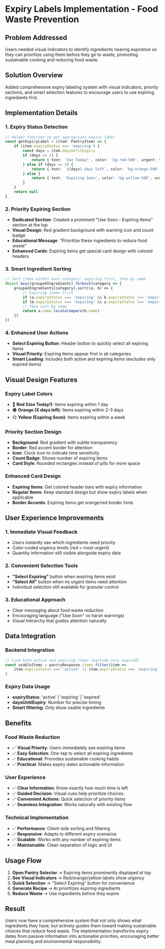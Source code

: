 # Expiry Labels Implementation - Food Waste Prevention

## Problem Addressed
Users needed visual indicators to identify ingredients nearing expiration so they can prioritize using them before they go to waste, promoting sustainable cooking and reducing food waste.

## Solution Overview
Added comprehensive expiry labeling system with visual indicators, priority sections, and smart selection features to encourage users to use expiring ingredients first.

## Implementation Details

### 1. Expiry Status Detection
```typescript
// Helper function to get appropriate expiry label
const getExpiryLabel = (item: PantryItem) => {
    if (item.expiryStatus === 'expiring') {
        const days = item.daysUntilExpiry
        if (days <= 1) {
            return { text: 'Use Today!', color: 'bg-red-500', urgent: true }
        } else if (days <= 3) {
            return { text: `${days} days left`, color: 'bg-orange-500', urgent: true }
        } else {
            return { text: 'Expiring Soon', color: 'bg-yellow-500', urgent: false }
        }
    }
    return null
}
```

### 2. Priority Expiring Section
- **Dedicated Section**: Created a prominent "Use Soon - Expiring Items" section at the top
- **Visual Design**: Red gradient background with warning icon and count badge
- **Educational Message**: "Prioritize these ingredients to reduce food waste"
- **Enhanced Cards**: Expiring items get special card design with colored headers

### 3. Smart Ingredient Sorting
```typescript
// Sort items within each category: expiring first, then by name
Object.keys(groupedIngredients).forEach(category => {
    groupedIngredients[category].sort((a, b) => {
        // Expiring items first
        if (a.expiryStatus === 'expiring' && b.expiryStatus !== 'expiring') return -1
        if (b.expiryStatus === 'expiring' && a.expiryStatus !== 'expiring') return 1
        // Then sort by name
        return a.name.localeCompare(b.name)
    })
})
```

### 4. Enhanced User Actions
- **Select Expiring Button**: Header button to quickly select all expiring items
- **Visual Priority**: Expiring items appear first in all categories
- **Smart Loading**: Includes both active and expiring items (excludes only expired items)

## Visual Design Features

### Expiry Label Colors
- 🔴 **Red (Use Today!)**: Items expiring within 1 day
- 🟠 **Orange (X days left)**: Items expiring within 2-3 days  
- 🟡 **Yellow (Expiring Soon)**: Items expiring within a week

### Priority Section Design
- **Background**: Red gradient with subtle transparency
- **Border**: Red accent border for attention
- **Icon**: Clock icon to indicate time sensitivity
- **Count Badge**: Shows number of expiring items
- **Card Style**: Rounded rectangles instead of pills for more space

### Enhanced Card Design
- **Expiring Items**: Get colored header bars with expiry information
- **Regular Items**: Keep standard design but show expiry labels when applicable
- **Border Accents**: Expiring items get orange/red border hints

## User Experience Improvements

### 1. Immediate Visual Feedback
- Users instantly see which ingredients need priority
- Color-coded urgency levels (red = most urgent)
- Quantity information still visible alongside expiry data

### 2. Convenient Selection Tools
- **"Select Expiring"** button when expiring items exist
- **"Select All"** button when no urgent items need attention
- Individual selection still available for granular control

### 3. Educational Approach
- Clear messaging about food waste reduction
- Encouraging language ("Use Soon" vs harsh warnings)
- Visual hierarchy that guides attention naturally

## Data Integration

### Backend Integration
```typescript
// Load both active and expiring items (exclude only expired)
const usableItems = pantryResponse.items.filter(item => 
    item.expiryStatus === 'active' || item.expiryStatus === 'expiring'
)
```

### Expiry Data Usage
- **expiryStatus**: 'active' | 'expiring' | 'expired'
- **daysUntilExpiry**: Number for precise timing
- **Smart filtering**: Only show usable ingredients

## Benefits

### Food Waste Reduction
- ✅ **Visual Priority**: Users immediately see expiring items
- ✅ **Easy Selection**: One-tap to select all expiring ingredients
- ✅ **Educational**: Promotes sustainable cooking habits
- ✅ **Practical**: Makes expiry dates actionable information

### User Experience
- ✅ **Clear Information**: Know exactly how much time is left
- ✅ **Guided Decision**: Visual cues help prioritize choices
- ✅ **Convenient Actions**: Quick selection of priority items
- ✅ **Seamless Integration**: Works naturally with existing flow

### Technical Implementation
- ✅ **Performance**: Client-side sorting and filtering
- ✅ **Responsive**: Adapts to different expiry scenarios
- ✅ **Scalable**: Works with any number of expiring items
- ✅ **Maintainable**: Clean separation of logic and UI

## Usage Flow

1. **Open Pantry Selector** → Expiring items prominently displayed at top
2. **See Visual Indicators** → Red/orange/yellow labels show urgency
3. **Quick Selection** → "Select Expiring" button for convenience
4. **Generate Recipe** → AI prioritizes expiring ingredients
5. **Reduce Waste** → Use ingredients before they expire

## Result
Users now have a comprehensive system that not only shows what ingredients they have, but actively guides them toward making sustainable choices that reduce food waste. The implementation transforms expiry dates from passive information into actionable priorities, encouraging better meal planning and environmental responsibility.
